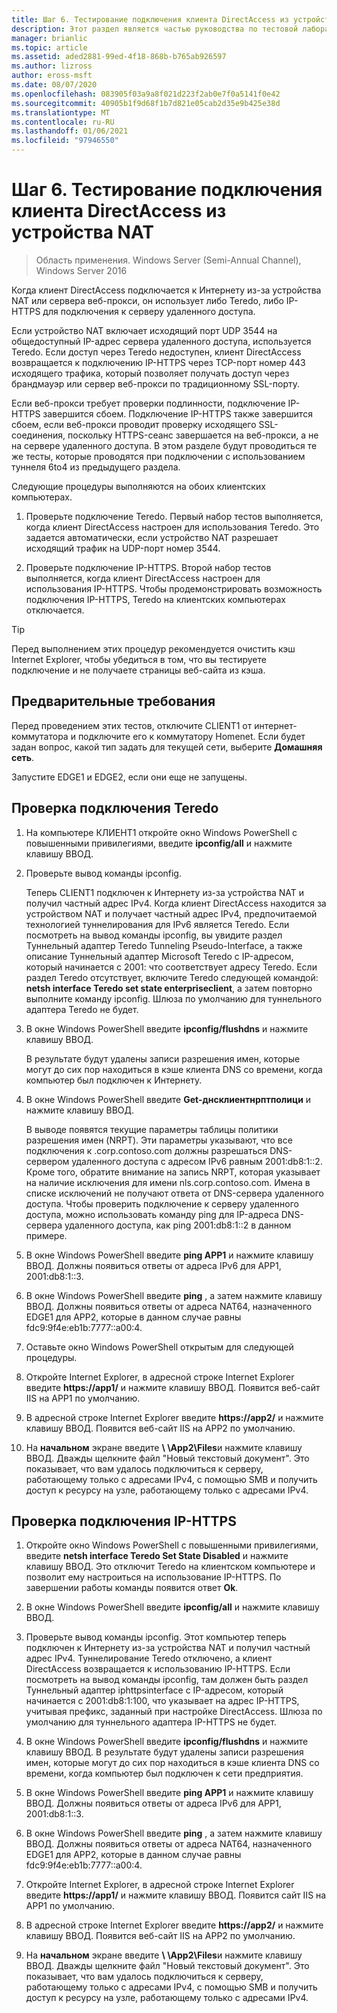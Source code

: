 ```yaml
---
title: Шаг 6. Тестирование подключения клиента DirectAccess из устройства NAT
description: Этот раздел является частью руководства по тестовой лаборатории. демонстрация DirectAccess в кластере с Windows NLB для Windows Server 2016
manager: brianlic
ms.topic: article
ms.assetid: aded2881-99ed-4f18-868b-b765ab926597
ms.author: lizross
author: eross-msft
ms.date: 08/07/2020
ms.openlocfilehash: 083905f03a9a8f021d223f2ab0e7f0a5141f0e42
ms.sourcegitcommit: 40905b1f9d68f1b7d821e05cab2d35e9b425e38d
ms.translationtype: MT
ms.contentlocale: ru-RU
ms.lasthandoff: 01/06/2021
ms.locfileid: "97946550"
---
```

# <a name="step-6-test-directaccess-client-connectivity-from-behind-a-nat-device"></a>Шаг 6. Тестирование подключения клиента DirectAccess из устройства NAT

>Область применения. Windows Server (Semi-Annual Channel), Windows Server 2016

Когда клиент DirectAccess подключается к Интернету из-за устройства NAT или сервера веб-прокси, он использует либо Teredo, либо IP-HTTPS для подключения к серверу удаленного доступа.

Если устройство NAT включает исходящий порт UDP 3544 на общедоступный IP-адрес сервера удаленного доступа, используется Teredo. Если доступ через Teredo недоступен, клиент DirectAccess возвращается к подключению IP-HTTPS через TCP-порт номер 443 исходящего трафика, который позволяет получать доступ через брандмауэр или сервер веб-прокси по традиционному SSL-порту.

Если веб-прокси требует проверки подлинности, подключение IP-HTTPS завершится сбоем. Подключение IP-HTTPS также завершится сбоем, если веб-прокси проводит проверку исходящего SSL-соединения, поскольку HTTPS-сеанс завершается на веб-прокси, а не на сервере удаленного доступа. В этом разделе будут проводиться те же тесты, которые проводятся при подключении с использованием туннеля 6to4 из предыдущего раздела.

Следующие процедуры выполняются на обоих клиентских компьютерах.

1. Проверьте подключение Teredo. Первый набор тестов выполняется, когда клиент DirectAccess настроен для использования Teredo. Это задается автоматически, если устройство NAT разрешает исходящий трафик на UDP-порт номер 3544.

2. Проверьте подключение IP-HTTPS. Второй набор тестов выполняется, когда клиент DirectAccess настроен для использования IP-HTTPS. Чтобы продемонстрировать возможность подключения IP-HTTPS, Teredo на клиентских компьютерах отключается.

> [!TIP]
> Перед выполнением этих процедур рекомендуется очистить кэш Internet Explorer, чтобы убедиться в том, что вы тестируете подключение и не получаете страницы веб-сайта из кэша.

## <a name="prerequisites"></a>Предварительные требования

Перед проведением этих тестов, отключите CLIENT1 от интернет-коммутатора и подключите его к коммутатору Homenet. Если будет задан вопрос, какой тип задать для текущей сети, выберите **Домашняя сеть**.

Запустите EDGE1 и EDGE2, если они еще не запущены.

## <a name="test-teredo-connectivity"></a>Проверка подключения Teredo

1. На компьютере КЛИЕНТ1 откройте окно Windows PowerShell с повышенными привилегиями, введите **ipconfig/all** и нажмите клавишу ВВОД.

2. Проверьте вывод команды ipconfig.

   Теперь CLIENT1 подключен к Интернету из-за устройства NAT и получил частный адрес IPv4. Когда клиент DirectAccess находится за устройством NAT и получает частный адрес IPv4, предпочитаемой технологией туннелирования для IPv6 является Teredo. Если посмотреть на вывод команды ipconfig, вы увидите раздел Туннельный адаптер Teredo Tunneling Pseudo-Interface, а также описание Туннельный адаптер Microsoft Teredo с IP-адресом, который начинается с 2001: что соответствует адресу Teredo. Если раздел Teredo отсутствует, включите Teredo следующей командой: **netsh interface Teredo set state enterpriseclient**, а затем повторно выполните команду ipconfig. Шлюза по умолчанию для туннельного адаптера Teredo не будет.

3. В окне Windows PowerShell введите **ipconfig/flushdns** и нажмите клавишу ВВОД.

   В результате будут удалены записи разрешения имен, которые могут до сих пор находиться в кэше клиента DNS со времени, когда компьютер был подключен к Интернету.

4. В окне Windows PowerShell введите **Get-днсклиентнрптполици** и нажмите клавишу ВВОД.

   В выводе появятся текущие параметры таблицы политики разрешения имен (NRPT). Эти параметры указывают, что все подключения к .corp.contoso.com должны разрешаться DNS-сервером удаленного доступа с адресом IPv6 равным 2001:db8:1::2. Кроме того, обратите внимание на запись NRPT, которая указывает на наличие исключения для имени nls.corp.contoso.com. Имена в списке исключений не получают ответа от DNS-сервера удаленного доступа. Чтобы проверить подключение к серверу удаленного доступа, можно использовать команду ping для IP-адреса DNS-сервера удаленного доступа, как ping 2001:db8:1::2 в данном примере.

5. В окне Windows PowerShell введите **ping APP1** и нажмите клавишу ВВОД. Должны появиться ответы от адреса IPv6 для APP1, 2001:db8:1::3.

6. В окне Windows PowerShell введите **ping** , а затем нажмите клавишу ВВОД. Должны появиться ответы от адреса NAT64, назначенного EDGE1 для APP2, которые в данном случае равны fdc9:9f4e:eb1b:7777::a00:4.

7. Оставьте окно Windows PowerShell открытым для следующей процедуры.

8. Откройте Internet Explorer, в адресной строке Internet Explorer введите **https://app1/** и нажмите клавишу ВВОД. Появится веб-сайт IIS на APP1 по умолчанию.

9. В адресной строке Internet Explorer введите **https://app2/** и нажмите клавишу ВВОД. Появится веб-сайт IIS на APP2 по умолчанию.

10. На **начальном** экране введите <strong> \\ \App2\Files</strong>и нажмите клавишу ВВОД. Дважды щелкните файл "Новый текстовый документ". Это показывает, что вам удалось подключиться к серверу, работающему только с адресами IPv4, с помощью SMB и получить доступ к ресурсу на узле, работающему только с адресами IPv4.

## <a name="test-ip-https-connectivity"></a>Проверка подключения IP-HTTPS

1. Откройте окно Windows PowerShell с повышенными привилегиями, введите **netsh interface Teredo Set State Disabled** и нажмите клавишу ВВОД. Это отключит Teredo на клиентском компьютере и позволит ему настроиться на использование IP-HTTPS. По завершении работы команды появится ответ **Ok**.

2. В окне Windows PowerShell введите **ipconfig/all** и нажмите клавишу ВВОД.

3. Проверьте вывод команды ipconfig. Этот компьютер теперь подключен к Интернету из-за устройства NAT и получил частный адрес IPv4. Туннелирование Teredo отключено, а клиент DirectAccess возвращается к использованию IP-HTTPS. Если посмотреть на вывод команды ipconfig, там должен быть раздел Туннельный адаптер iphttpsinterface с IP-адресом, который начинается с 2001:db8:1:100, что указывает на адрес IP-HTTPS, учитывая префикс, заданный при настройке DirectAccess. Шлюза по умолчанию для туннельного адаптера IP-HTTPS не будет.

4. В окне Windows PowerShell введите **ipconfig/flushdns** и нажмите клавишу ВВОД. В результате будут удалены записи разрешения имен, которые могут до сих пор находиться в кэше клиента DNS со времени, когда компьютер был подключен к сети предприятия.

5. В окне Windows PowerShell введите **ping APP1** и нажмите клавишу ВВОД. Должны появиться ответы от адреса IPv6 для APP1, 2001:db8:1::3.

6. В окне Windows PowerShell введите **ping** , а затем нажмите клавишу ВВОД. Должны появиться ответы от адреса NAT64, назначенного EDGE1 для APP2, которые в данном случае равны fdc9:9f4e:eb1b:7777::a00:4.

7. Откройте Internet Explorer, в адресной строке Internet Explorer введите **https://app1/** и нажмите клавишу ВВОД. Появится сайт IIS на APP1 по умолчанию.

8. В адресной строке Internet Explorer введите **https://app2/** и нажмите клавишу ВВОД. Появится веб-сайт IIS на APP2 по умолчанию.

9. На **начальном** экране введите <strong> \\ \App2\Files</strong>и нажмите клавишу ВВОД. Дважды щелкните файл "Новый текстовый документ". Это показывает, что вам удалось подключиться к серверу, работающему только с адресами IPv4, с помощью SMB и получить доступ к ресурсу на узле, работающему только с адресами IPv4.
